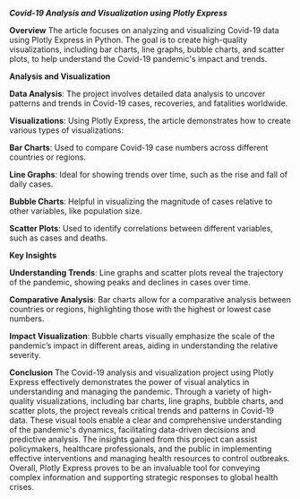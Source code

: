 ***Covid-19 Analysis and Visualization using Plotly Express***


**Overview**
The article focuses on analyzing and visualizing Covid-19 data using Plotly Express in Python. The goal is to create high-quality visualizations, including bar charts, line graphs, bubble charts, and scatter plots, to help understand the Covid-19 pandemic's impact and trends.

**Analysis and Visualization**

  **Data Analysis**: The project involves detailed data analysis to uncover patterns and trends in Covid-19 cases, recoveries, and fatalities worldwide.

**Visualizations**: Using Plotly Express, the article demonstrates how to create various types of visualizations:

  **Bar Charts**: Used to compare Covid-19 case numbers across different countries or regions.

  **Line Graphs**: Ideal for showing trends over time, such as the rise and fall of daily cases.

  **Bubble Charts**: Helpful in visualizing the magnitude of cases relative to other variables, like population size.

  **Scatter Plots**: Used to identify correlations between different variables, such as cases and deaths.

**Key Insights**

  **Understanding Trends**: Line graphs and scatter plots reveal the trajectory of the pandemic, showing peaks and declines in cases over time.

  **Comparative Analysis**: Bar charts allow for a comparative analysis between countries or regions, highlighting those with the highest or lowest case numbers.

  **Impact Visualization**: Bubble charts visually emphasize the scale of the pandemic’s impact in different areas, aiding in understanding the relative severity.


**Conclusion**
The Covid-19 analysis and visualization project using Plotly Express effectively demonstrates the power of visual analytics in understanding and managing the pandemic. Through a variety of high-quality visualizations, including bar charts, line graphs, bubble charts, and scatter plots, the project reveals critical trends and patterns in Covid-19 data. These visual tools enable a clear and comprehensive understanding of the pandemic's dynamics, facilitating data-driven decisions and predictive analysis. The insights gained from this project can assist policymakers, healthcare professionals, and the public in implementing effective interventions and managing health resources to control outbreaks. Overall, Plotly Express proves to be an invaluable tool for conveying complex information and supporting strategic responses to global health crises.





